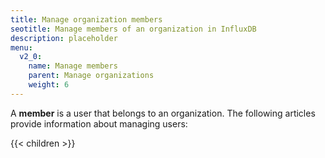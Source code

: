 ```yaml
---
title: Manage organization members
seotitle: Manage members of an organization in InfluxDB
description: placeholder
menu:
  v2_0:
    name: Manage members
    parent: Manage organizations
    weight: 6
---
```


A **member** is a user that belongs to an organization.
The following articles provide information about managing users:

{{< children >}}
